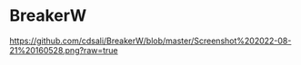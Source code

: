 # BreakerW

https://github.com/cdsali/BreakerW/blob/master/Screenshot%202022-08-21%20160528.png?raw=true
